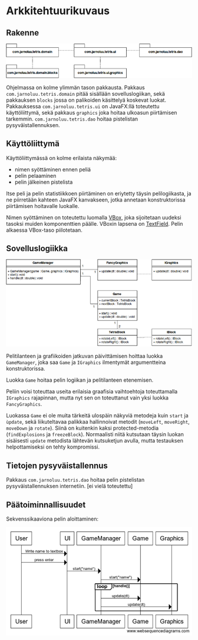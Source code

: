 # Arkkitehtuurikuvaus

## Rakenne

![rakenne](rakenne.png)

Ohjelmassa on kolme ylimmän tason pakkausta. Pakkaus `com.jarnoluu.tetris.domain` pitää sisällään sovelluslogiikan, sekä pakkauksen `blocks` jossa on palikoiden käsittelyä koskevat luokat. Pakkauksessa `com.jarnoluu.tetris.ui` on JavaFX:llä toteutettu käyttöliittymä, sekä pakkaus `graphics` joka hoitaa ulkoasun piirtämisen tarkemmin. `com.jarnoluu.tetris.dao` hoitaa pistelistan pysyväistallennuksen.

## Käyttöliittymä

Käyttöliittymässä on kolme erilaista näkymää:

- nimen syöttäminen ennen peliä
- pelin pelaaminen
- pelin jälkeinen pistelista

Itse peli ja pelin statistiikkoen piirtäminen on eriytetty täysin pelilogiikasta, ja ne piirretään kahteen JavaFX kanvakseen, jotka annetaan konstruktorissa piirtämisen hoitavalle luokalle.

Nimen syöttäminen on toteutettu luomalla [VBox](https://docs.oracle.com/javase/8/javafx/api/javafx/scene/layout/VBox.html), joka sijoitetaan uudeksi tasoksi muiden komponenttien päälle. VBoxin lapsena on [TextField](https://docs.oracle.com/javase/8/javafx/api/javafx/scene/control/TextField.html). Pelin alkaessa VBox-taso piilotetaan.

## Sovelluslogiikka

![Sovelluslogiikka](sovelluslogiikka.png)

Pelitilanteen ja grafiikoiden jatkuvan päivittämisen hoittaa luokka `GameManager`, joka saa `Game` ja `IGraphics` ilmentymät argumentteina konstruktorissa.

Luokka `Game` hoitaa pelin logiikan ja pelitilanteen etenemisen.

Peliin voisi toteuttaa useita erilaisia graafisia vaihtoehtoja toteuttamalla `IGraphics` rajapinnan, mutta nyt sen on toteuttanut vain yksi luokka `FancyGraphics`.

Luokassa `Game` ei ole muita tärkeitä ulospäin näkyviä metodeja kuin `start` ja `ùpdate`, sekä liikuteltavaa palikkaa hallinnoivat metodit (`moveLeft`, `moveRight`, `moveDown` ja `rotate`). Siinä on kuitenkin kaksi protected-metodia (`findExplosions` ja `freezeBlock`). Normaalisti niitä kutsutaan täysin luokan sisäisesti `update` metodista lähtevän kutsuketjun avulla, mutta testauksen helpottamiseksi on tehty kompromissi.

## Tietojen pysyväistallennus

Pakkaus `com.jarnoluu.tetris.dao` hoitaa pelin pistelistan pysyväistallennuksen internetiin. [ei vielä toteutettu]

## Päätoiminnallisuudet

Sekvenssikaaviona pelin aloittaminen:

![Sekvenssikaavio](sekvenssikaavio.png)